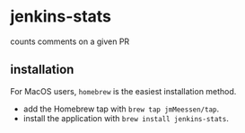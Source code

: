 # jenkins-stats
counts comments on a given PR

## installation
For MacOS users, `homebrew` is the easiest installation method.

- add the Homebrew tap with `brew tap jmMeessen/tap`.
- install the application with `brew install jenkins-stats`.
